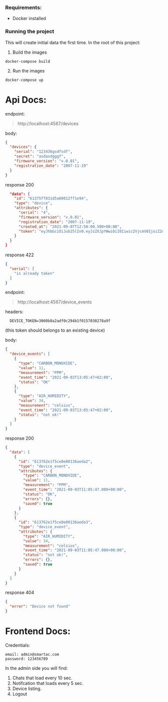 ### Requirements:
- Docker installed

### Running the project

This will create initial data the first time.
In the root of this project:
1. Build the images
```
docker-compose build
```
2. Run the images
```
docker-compose up
```

# Api Docs:

endpoint:
> http://localhost:4567/devices

body:

```Json
{
  "devices": {
    "serial": "123436gsdfsdf",
    "secret": "asdasdgggf",
    "firmware_version": "v.0.01",
    "registration_date": "2007-11-19"
  }
}
```

response 200

```Json
  "data": {
    "id": "61375ff831d5a60012ff1e94",
    "type": "device",
    "attributes": {
      "serial": "4",
      "firmware_version": "v.0.01",
      "registration_date": "2007-11-19",
      "created_at": "2021-09-07T12:50:00.580+00:00",
      "token": "eyJhbGciOiJub25lIn0.eyJzZXJpYWwiOiI0Iiwic2VjcmV0IjoiZ2dnIn0."
    }
  }
}
```

response 422

```Json
{
  "serial": [
    "is already taken"
  ]
}
```

endpoint:
> http://localhost:4567/device_events

headers:

```
  DEVICE_TOKEN=3060b8a2adf0c294b1f0157030278a9f
```
(this token should belongs to an existing device)

body:

```Json
{
  "device_events": [
    {
      "type": "CARBON_MONOXIDE",
      "value": 11,
      "measurement": "PPM",
      "event_time": "2021-09-03T13:05:47+02:00",
      "status": "OK"
    },
    {
      "type": "AIR_HUMIDITY",
      "value": 34,
      "measurement": "celsius",
      "event_time": "2021-09-03T13:05:47+02:00",
      "status": "not ok!"
    }
  ]
}
```

response 200

```Json
{
  "data": [
    {
      "id": "613762e1f5ce0e00136aeda2",
      "type": "device_event",
      "attributes": {
        "type": "CARBON_MONOXIDE",
        "value": 11,
        "measurement": "PPM",
        "event_time": "2021-09-03T11:05:47.000+00:00",
        "status": "OK",
        "errors": {},
        "saved": true
      }
    },
    {
      "id": "613762e1f5ce0e00136aeda3",
      "type": "device_event",
      "attributes": {
        "type": "AIR_HUMIDITY",
        "value": 34,
        "measurement": "celsius",
        "event_time": "2021-09-03T11:05:47.000+00:00",
        "status": "not ok!",
        "errors": {},
        "saved": true
      }
    }
  ]
}
```

response 404

```Json
{
  "error": "Device not found"
}
```

# Frontend Docs:

Credentials:

```
email: admin@smartac.com
password: 123456789
```

In the admin side you will find:

1. Chats that load every 10 sec.
2. Notifcation that loads every 5 sec.
3. Device listing.
4. Logout
